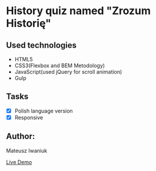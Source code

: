 # History quiz named "Zrozum Historię"
## Used technologies 
- HTML5
- CSS3(Flexbox and BEM Metodology)
- JavaScript(used jQuery for scroll animation)
- Gulp

## Tasks
- [x] Polish language version
- [x] Responsive

## Author:
Mateusz Iwaniuk

[Live Demo](https://iwaniukooo11.github.io/history-quiz/dist/)


